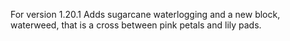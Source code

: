 For version 1.20.1
Adds sugarcane waterlogging and a new block, waterweed, that is a cross between pink petals and lily pads.
